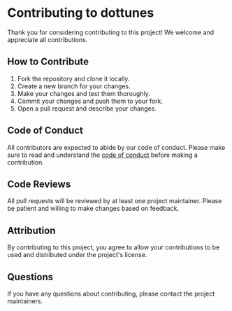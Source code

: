 # Contributing to dottunes

Thank you for considering contributing to this project! We welcome and appreciate all contributions.

## How to Contribute

1. Fork the repository and clone it locally.
2. Create a new branch for your changes.
3. Make your changes and test them thoroughly.
4. Commit your changes and push them to your fork.
5. Open a pull request and describe your changes.

## Code of Conduct

All contributors are expected to abide by our code of conduct. Please make sure to read and understand the [code of conduct](https://github.com/gokadzev/dottunes/blob/master/CODE_OF_CONDUCT.md) before making a contribution.

## Code Reviews

All pull requests will be reviewed by at least one project maintainer. Please be patient and willing to make changes based on feedback.

## Attribution

By contributing to this project, you agree to allow your contributions to be used and distributed under the project's license.

## Questions

If you have any questions about contributing, please contact the project maintainers.
